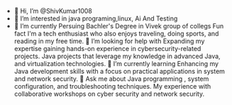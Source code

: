 - 👋 Hi, I’m @ShivKumar1008
- 👀 I’m interested in java programing,linux, Ai And Testing
- 🌱 I’m currently Persuing Bachler's Degree in Vivek group of collegs
   Fun fact I'm a tech enthusiast who also enjoys traveling, doing sports, and reading in my free time.
  🤝 I’m looking for help with Expanding my expertise  gaining hands-on experience in cybersecurity-related projects.
  Java projects that leverage my knowledge in advanced Java, and virtualization technologies.
🌱 I’m currently learning Enhancing my Java development skills with a focus on practical applications in system and network security.
💬 Ask me about Java programming , system configuration, and troubleshooting techniques. My experience with collaborative workshops on cyber security and network security.
<!---
ShivKumar1008/ShivKumar1008 is a ✨ special ✨ repository because its `README.md` (this file) appears on your GitHub profile.
You can click the Preview link to take a look at your changes.
--->

